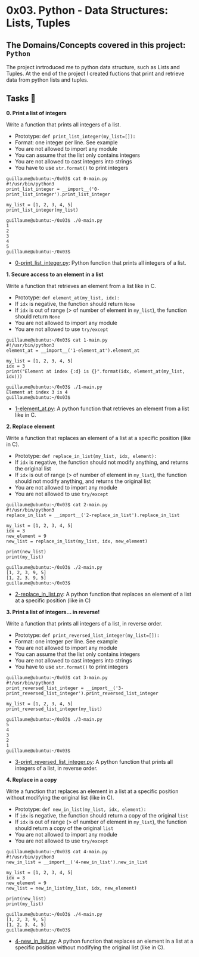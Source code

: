 # 0x03. Python - Data Structures: Lists, Tuples
## The Domains/Concepts covered in this project: `Python`

The project inrtroduced me to python data structure, such as Lists and Tuples. At the end of the project I created fuctions that print and retrieve data from python lists and tuples.

## Tasks :page_with_curl:

**0. Print a list of integers**

Write a function that prints all integers of a list.

  * Prototype: `def print_list_integer(my_list=[]):`
  * Format: one integer per line. See example
  * You are not allowed to import any module
  * You can assume that the list only contains integers
  * You are not allowed to cast integers into strings
  * You have to use `str.format()` to print integers

```
guillaume@ubuntu:~/0x03$ cat 0-main.py
#!/usr/bin/python3
print_list_integer = __import__('0-print_list_integer').print_list_integer

my_list = [1, 2, 3, 4, 5]
print_list_integer(my_list)

guillaume@ubuntu:~/0x03$ ./0-main.py
1
2
3
4
5
guillaume@ubuntu:~/0x03$ 
```

  * [0-print_list_integer.py](./0-print_list_integer.py): Python function that prints all integers of a list.

**1. Secure access to an element in a list**

Write a function that retrieves an element from a list like in C.

  * Prototype: `def element_at(my_list, idx):`
  * If `idx` is negative, the function should return `None`
  * If `idx` is out of range (> of number of element in `my_list`), the function should return `None`
  * You are not allowed to import any module
  * You are not allowed to use `try/except`

```
guillaume@ubuntu:~/0x03$ cat 1-main.py
#!/usr/bin/python3
element_at = __import__('1-element_at').element_at

my_list = [1, 2, 3, 4, 5]
idx = 3
print("Element at index {:d} is {}".format(idx, element_at(my_list, idx)))

guillaume@ubuntu:~/0x03$ ./1-main.py
Element at index 3 is 4
guillaume@ubuntu:~/0x03$ 
```

  * [1-element_at.py](./1-element_at.py): A python function that retrieves an element from a list like in C.

**2. Replace element**

Write a function that replaces an element of a list at a specific position (like in C).

  * Prototype: `def replace_in_list(my_list, idx, element):`
  * If `idx` is negative, the function should not modify anything, and returns the original list
  * If `idx` is out of range (> of number of element in `my_list`), the function should not modify anything, and returns the original list
  * You are not allowed to import any module
  * You are not allowed to use `try/except`

```
guillaume@ubuntu:~/0x03$ cat 2-main.py
#!/usr/bin/python3
replace_in_list = __import__('2-replace_in_list').replace_in_list

my_list = [1, 2, 3, 4, 5]
idx = 3
new_element = 9
new_list = replace_in_list(my_list, idx, new_element)

print(new_list)
print(my_list)

guillaume@ubuntu:~/0x03$ ./2-main.py
[1, 2, 3, 9, 5]
[1, 2, 3, 9, 5]
guillaume@ubuntu:~/0x03$ 
```

  * [2-replace_in_list.py](./2-replace_in_list.py): A python function that replaces an element of a list at a specific position (like in C)

**3. Print a list of integers... in reverse!**

Write a function that prints all integers of a list, in reverse order.

  * Prototype: `def print_reversed_list_integer(my_list=[]):`
  * Format: one integer per line. See example
  * You are not allowed to import any module
  * You can assume that the list only contains integers
  * You are not allowed to cast integers into strings
  * You have to use `str.format()` to print integers

```
guillaume@ubuntu:~/0x03$ cat 3-main.py
#!/usr/bin/python3
print_reversed_list_integer = __import__('3-print_reversed_list_integer').print_reversed_list_integer

my_list = [1, 2, 3, 4, 5]
print_reversed_list_integer(my_list)

guillaume@ubuntu:~/0x03$ ./3-main.py
5
4
3
2
1
guillaume@ubuntu:~/0x03$ 
```

  * [3-print_reversed_list_integer.py](./3-print_reversed_list_integer.py): A python function that prints all integers of a list, in reverse order.

**4. Replace in a copy**

Write a function that replaces an element in a list at a specific position without modifying the original list (like in C).

  * Prototype: `def new_in_list(my_list, idx, element):`
  * If `idx` is negative, the function should return a copy of the original `list`
  * If `idx` is out of range (> of number of element in `my_list`), the function should return a copy of the original `list`
  * You are not allowed to import any module
  * You are not allowed to use `try/except`

```
guillaume@ubuntu:~/0x03$ cat 4-main.py
#!/usr/bin/python3
new_in_list = __import__('4-new_in_list').new_in_list

my_list = [1, 2, 3, 4, 5]
idx = 3
new_element = 9
new_list = new_in_list(my_list, idx, new_element)

print(new_list)
print(my_list)

guillaume@ubuntu:~/0x03$ ./4-main.py
[1, 2, 3, 9, 5]
[1, 2, 3, 4, 5]
guillaume@ubuntu:~/0x03$ 
```

  * [4-new_in_list.py](./4-new_in_list.py): A python function that replaces an element in a list at a specific position without modifying the original list (like in C).
